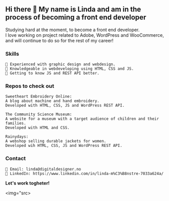 ## Hi there 👋 My name is Linda and am in the process of becoming a front end developer

Studying hard at the moment, to become a front end developer.  
I love working on project related to Adobe, WordPress and WooCommerce, and will continue to do so for the rest of my career!

### Skills

    🔲 Experienced with graphic design and webdesign.
    🔲 Knowledgeable in webdeveloping using HTML, CSS and JS.
    🔲 Getting to know JS and REST API better.

### Repos to check out

    Sweetheart Embroidery Online:
    A blog about machine and hand embroidery.
    Developed with HTML, CSS, JS and WordPress REST API.

    The Community Science Museum:
    A website for a museum with a target audience of children and their families.
    Developed with HTML and CSS.

    Rainydays:
    A webshop selling durable jackets for women.
    Developed wih HTML, CSS, JS and WordPress REST API.

### Contact

    📧 Email: linda@digitaldesigner.no
    🔗 LinkedIn: https://www.linkedin.com/in/linda-m%C3%B8nstre-7033a624a/

**Let's work togheter!**

<img="src>
